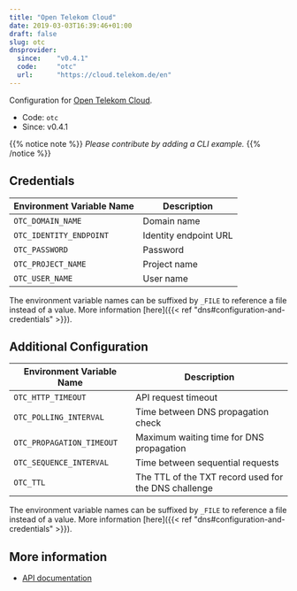 ```yaml
---
title: "Open Telekom Cloud"
date: 2019-03-03T16:39:46+01:00
draft: false
slug: otc
dnsprovider:
  since:    "v0.4.1"
  code:     "otc"
  url:      "https://cloud.telekom.de/en"
---
```


<!-- THIS DOCUMENTATION IS AUTO-GENERATED. PLEASE DO NOT EDIT. -->
<!-- providers/dns/otc/otc.toml -->
<!-- THIS DOCUMENTATION IS AUTO-GENERATED. PLEASE DO NOT EDIT. -->


Configuration for [Open Telekom Cloud](https://cloud.telekom.de/en).


<!--more-->

- Code: `otc`
- Since: v0.4.1


{{% notice note %}}
_Please contribute by adding a CLI example._
{{% /notice %}}




## Credentials

| Environment Variable Name | Description |
|-----------------------|-------------|
| `OTC_DOMAIN_NAME` | Domain name |
| `OTC_IDENTITY_ENDPOINT` | Identity endpoint URL |
| `OTC_PASSWORD` | Password |
| `OTC_PROJECT_NAME` | Project name |
| `OTC_USER_NAME` | User name |

The environment variable names can be suffixed by `_FILE` to reference a file instead of a value.
More information [here]({{< ref "dns#configuration-and-credentials" >}}).


## Additional Configuration

| Environment Variable Name | Description |
|--------------------------------|-------------|
| `OTC_HTTP_TIMEOUT` | API request timeout |
| `OTC_POLLING_INTERVAL` | Time between DNS propagation check |
| `OTC_PROPAGATION_TIMEOUT` | Maximum waiting time for DNS propagation |
| `OTC_SEQUENCE_INTERVAL` | Time between sequential requests |
| `OTC_TTL` | The TTL of the TXT record used for the DNS challenge |

The environment variable names can be suffixed by `_FILE` to reference a file instead of a value.
More information [here]({{< ref "dns#configuration-and-credentials" >}}).




## More information

- [API documentation](https://docs.otc.t-systems.com/domain-name-service/api-ref/index.html)

<!-- THIS DOCUMENTATION IS AUTO-GENERATED. PLEASE DO NOT EDIT. -->
<!-- providers/dns/otc/otc.toml -->
<!-- THIS DOCUMENTATION IS AUTO-GENERATED. PLEASE DO NOT EDIT. -->
